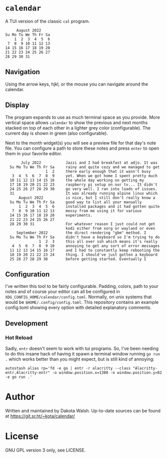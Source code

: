 # `calendar`

A TUI version of the classic `cal` program.
```
     August 2022    
Su Mo Tu We Th Fr Sa
    1  2  3  4  5  6
 7  8  9 10 11 12 13
14 15 16 17 18 19 20
21 22 23 24 25 26 27
28 29 30 31         
```

## Navigation
Using the arrow keys, hjkl, or the mouse you can navigate around the calendar.

## Display
The program expands to use as much terminal space as you provide. More vertical
space allows `calendar` to show the previous and next months stacked on top of
each other in a lighter grey color (configurable). The current day is shown in
green (also configurable).

Next to the month widget(s) you will see a preview file for that day's note
file. You can configure a path to store these notes and press `enter` to open
them in your favorite editor.
```
       July 2022           Jazzi and I had breakfast at adjo. It was
  Su Mo Tu We Th Fr Sa     rainy and quite cozy and we managed to get
                  1  2     there early enough that it wasn't busy
   3  4  5  6  7  8  9     yet. When we got home I spent pretty much
  10 11 12 13 14 15 16     the whole day working on getting my
  17 18 19 20 21 22 23     raspberry pi setup on our tv... It didn't
  24 25 26 27 28 29 30     go very well. I ran into loads of issues.
  31                       It was already running alpine linux which
      August 2022          is nice, but I still don't really know a
  Su Mo Tu We Th Fr Sa     good way to list all your manually
      1  2  3  4  5  6     installed packages and it had gotten quite
   7  8  9 10 11 12 13     messy from me using it for various
  14 15 16 17 18 19 20     experiments.
  21 22 23 24 25 26 27
  28 29 30 31              For whatever reason I just could not get
                           kodi either from xorg or wayland or even
     September 2022        the direct rendering "gbm" method. I
  Su Mo Tu We Th Fr Sa     didn't have a keyboard so I'm trying to do
               1  2  3     this all over ssh which means it's really
   4  5  6  7  8  9 10     annoying to get any sort of error messages
  11 12 13 14 15 16 17     and I had to constantly keep rebooting the
  18 19 20 21 22 23 24     thing. I should've just gotten a keyboard
  25 26 27 28 29 30        before getting started. Eventually I
```

## Configuration
I've written this tool to be fairly configurable. Padding, colors, path to your
notes and of course your editor can all be configured in
`XDG_CONFIG_HOME/calendar/config.toml`. Normally, on unix systems that would be
`$HOME/.config/config.toml`. This repository contains an example config.toml
showing every option with detailed explanatory comments.

## Development
### Hot Reload
Sadly, `entr` doesn't seem to work with tui programs. So, I've been needing to
do this insane hack of having it spawn a terminal window running `go run .`
which works better than you might expect, but is still kind of annoying:
```
autostash alias rp='fd -e go | entr -r alacritty --class "Alacritty-entr,Alacritty-entr" -o window.position.x=1380 -o window.position.y=82 -e go run .'
```

# Author
Written and maintained by Dakota Walsh.
Up-to-date sources can be found at https://git.sr.ht/~kota/calendar/

# License
GNU GPL version 3 only, see LICENSE.
